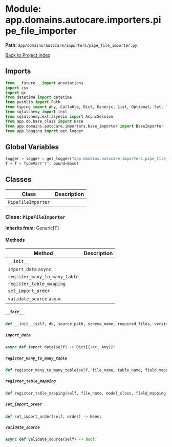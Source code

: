 # Module: app.domains.autocare.importers.pipe_file_importer

**Path:** `app/domains/autocare/importers/pipe_file_importer.py`

[Back to Project Index](../../../../../index.md)

## Imports
```python
from __future__ import annotations
import csv
import gc
from datetime import datetime
from pathlib import Path
from typing import Any, Callable, Dict, Generic, List, Optional, Set, Type, TypeVar
from sqlalchemy import text
from sqlalchemy.ext.asyncio import AsyncSession
from app.db.base_class import Base
from app.domains.autocare.importers.base_importer import BaseImporter
from app.logging import get_logger
```

## Global Variables
```python
logger = logger = get_logger("app.domains.autocare.importers.pipe_file_importer")
T = T = TypeVar("T", bound=Base)
```

## Classes

| Class | Description |
| --- | --- |
| `PipeFileImporter` |  |

### Class: `PipeFileImporter`
**Inherits from:** Generic[T]

#### Methods

| Method | Description |
| --- | --- |
| `__init__` |  |
| `import_data` `async` |  |
| `register_many_to_many_table` |  |
| `register_table_mapping` |  |
| `set_import_order` |  |
| `validate_source` `async` |  |

##### `__init__`
```python
def __init__(self, db, source_path, schema_name, required_files, version_class, version_date_field, batch_size, encoding, delimiter) -> None:
```

##### `import_data`
```python
async def import_data(self) -> Dict[(str, Any)]:
```

##### `register_many_to_many_table`
```python
def register_many_to_many_table(self, file_name, table_name, field_mapping, transformers) -> None:
```

##### `register_table_mapping`
```python
def register_table_mapping(self, file_name, model_class, field_mapping, primary_key, transformers, validators) -> None:
```

##### `set_import_order`
```python
def set_import_order(self, order) -> None:
```

##### `validate_source`
```python
async def validate_source(self) -> bool:
```
